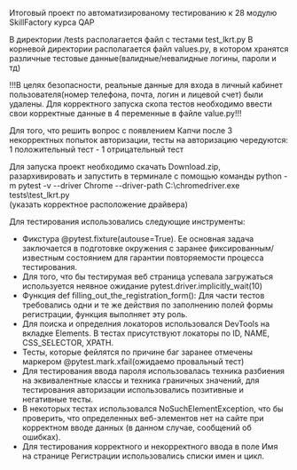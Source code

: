 Итоговый проект по автоматизированому тестированию к 28 модулю SkillFactory курса QAP

В директории /tests располагается файл с тестами test_lkrt.py
В корневой директории располагается файл values.py, в котором хранятся различные тестовые данные(валидные/невалидные логины, пароли и тд)

!!!В целях безопасности, реальные данные для входа в личный кабинет пользователя(номер телефона, почта, логин и лицевой счет) были удалены.
Для корректного запуска скопа тестов необходимо ввести свои корректные данные в 4 переменные в файле value.py!!!

Для того, что решить вопрос с появлением Капчи после 3 некорректных попыток авторизации, тесты на авторизацию чередуются:
1 положительный тест - 1 отрицательный тест

Для запуска проект необходимо скачать Download.zip, разархивировать и запустить в терминале с помощью команды 
python -m pytest -v --driver Chrome --driver-path C:\chromedriver.exe  tests\test_lkrt.py\
(указать корректное расположение драйвера)


Для тестирования использовались следующие инструменты:
- Фикстура @pytest.fixture(autouse=True). Ее основная задача заключается в подготовке окружения с заранее фиксированным/известным состоянием 
для гарантии повторяемости процесса тестирования.
- Для того, что бы тестирумая веб страница успевала загружаться используется неявное ожидание pytest.driver.implicitly_wait(10)
- Функция def filling_out_the_registration_form(): Для части тестов требовались одни и те же действия по заполнению полей формы регистрации,
 функция выполняет эту роль.
- Для поиска и определния локаторов использовался DevTools на вкладке Elements. В тестах присутствуют локаторы по ID, NAME, CSS_SELECTOR, XPATH.
- Тесты, которые фейлятся по причине баг заранее отмечены маркером @pytest.mark.xfail(ожидаемо провальный тест) 
- Для тестирования ввода пароля использовалась техника разбиения на эквивалентные классы и техника граничных значений, для тестирования
 авторизации использовались позитивные и негативные тесты.
- В некоторых тестах использовался NoSuchElementException, что бы проверить, что определенных веб-элементов нет на сайте при корректном вводе
 данных (в данном случае, сообщений об ошибках).
- Для тестирования корректного и некорректного ввода в поле Имя на странице Регистрации использовались списки имен и цикл.





